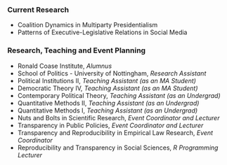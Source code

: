 ### Current Research

- Coalition Dynamics in Multiparty Presidentialism
- Patterns of Executive-Legislative Relations in Social Media

### Research, Teaching and Event Planning

- Ronald Coase Institute, *Alumnus*
- School of Politics - University of Nottingham, _Research Assistant_
- Political Institutions II, *Teaching Assistant (as an MA Student)*
- Democratic Theory IV, *Teaching Assistant (as an MA Student)*
- Contemporary Political Theory, *Teaching Assistant (as an Undergrad)*
- Quantitative Methods II, *Teaching Assistant (as an Undergrad)*
- Quantitative Methods I, *Teaching Assistant (as an Undergrad)*
- Nuts and Bolts in Scientific Research, _Event Coordinator and Lecturer_
- Transparency in Public Policies, _Event Coordinator and Lecturer_
- Transparency and Reproducibility in Empirical Law Research, _Event Coordinator_
- Reproducibility and Transparency in Social Sciences, _R Programming Lecturer_
